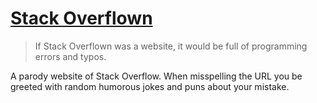 # [Stack Overflown](https://stackoverflown.com)

> If Stack Overflown was a website, it would be full of programming errors and typos.

A parody website of Stack Overflow. When misspelling the URL you be greeted with random humorous jokes and puns about your mistake. 
